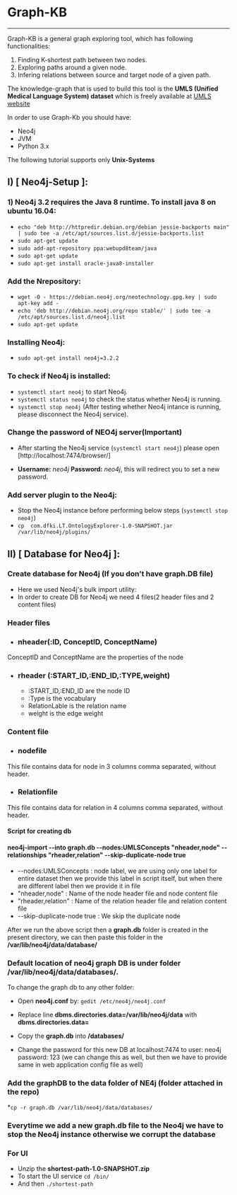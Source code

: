 # Graph-KB
-------------------------
Graph-KB is a general graph exploring tool, which has following functionalities:
1. Finding K-shortest path between two nodes.
2. Exploring paths around a given node.
3. Infering relations between source and target node of a given path.

The knowledge-graph that is used to build this tool is the **UMLS (Unified Medical Language System) dataset** which is freely available at [UMLS website](https://uts.nlm.nih.gov/home.html)

In order to use Graph-Kb you should have:
* Neo4j 
* JVM
* Python 3.x

The following tutorial supports only **Unix-Systems**

## I) [ Neo4j-Setup ]:

### 1) Neo4j 3.2 requires the Java 8 runtime. To install java 8 on ubuntu 16.04:
* `echo "deb http://httpredir.debian.org/debian jessie-backports main" | sudo tee -a /etc/apt/sources.list.d/jessie-backports.list`
* `sudo apt-get update`
* `sudo add-apt-repository ppa:webupd8team/java`
* `sudo apt-get update`
* `sudo apt-get install oracle-java8-installer`


### Add the Nrepository: 
* `wget -O - https://debian.neo4j.org/neotechnology.gpg.key | sudo apt-key add -`
* `echo 'deb http://debian.neo4j.org/repo stable/' | sudo tee -a /etc/apt/sources.list.d/neo4j.list`
* `sudo apt-get update`

### Installing Neo4j:
* `sudo apt-get install neo4j=3.2.2`

### To check if Neo4j is installed:
* `systemctl start neo4j` to start Neo4j.
* `systemctl status neo4j` to check the status whether Neo4j is running.
* `systemctl stop neo4j` (After testing whether Neo4j intance is running, please disconnect the Neo4j service).

### Change the password of NEO4j server(Important)
* After starting the Neo4j service (`systemctl start neo4j`) please open [http://localhost:7474/browser/]

* **Username:** *neo4j* **Password:** *neo4j*, this will redirect you to set a new password.

###  Add server plugin to the Neo4j:
* Stop the Neo4j instance before performing below steps (`systemctl stop neo4j`)
* `cp  com.dfki.LT.OntologyExplorer-1.0-SNAPSHOT.jar /var/lib/neo4j/plugins/`


## II) [ Database for Neo4j ]:

### Create database for Neo4j (If you don't have graph.DB file)
* Here we used Neo4j's bulk import utility:
* In order to create DB for Neo4j we need 4 files(2 header files and 2 content files)

### Header files
* ### nheader(:ID, ConceptID, ConceptName) 
 ConceptID and ConceptName are the properties of the node

* ### rheader (:START_ID,:END_ID,:TYPE,weight)
  * :START_ID,:END_ID are the node ID
   * :Type is the vocabulary
   * RelationLable is the relation name
   * weight is the edge weight

### Content file
* ### nodefile 
This file contains data for node in 3 columns comma separated, without header.

* ### Relationfile
This file contains data for relation in 4 columns comma separated, without header.


#### Script for creating db

#### neo4j-import --into graph.db --nodes:UMLSConcepts "nheader,node" --relationships "rheader,relation"  --skip-duplicate-node true

* --nodes:UMLSConcepts : node label, we are using only one label for entire dataset then we provide this label in script itself, but when there are different label then we provide it in file
*  "nheader,node" : Name of the node header file and node content file
* "rheader,relation" : Name of the relation header file and relation content file
* --skip-duplicate-node true : We skip the duplicate node


After we run the above script then a **graph.db** folder is created in the present directory, we can then paste this folder in the **/var/lib/neo4j/data/database/**




### Default location of neo4j graph DB is under folder /var/lib/neo4j/data/databases/.

To change the graph db to any other folder:

* Open **neo4j.conf** by: `gedit /etc/neo4j/neo4j.conf`

* Replace line **dbms.directories.data=/var/lib/neo4j/data** with **dbms.directories.data=<folder of your choice>**

* Copy the **graph.db** into **<folder of your choice>/databases/**
    
* Change the password for this new DB at localhost:7474 to user: neo4j password: 123 (we can change this as well, but then we have to provide same in web application config file as well)




### Add the graphDB to the data folder of NE4j (folder attached in the repo)

*`cp -r graph.db /var/lib/neo4j/data/databases/`


### Everytime we add a new graph.db file to the Neo4j we have to stop the Neo4j instance otherwise we corrupt the database

### For UI 
* Unzip the **shortest-path-1.0-SNAPSHOT.zip**
* To start the UI service `cd /bin/`
* And then `./shortest-path`


